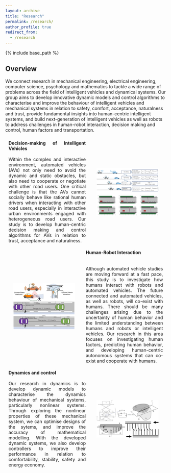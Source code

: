 ```yaml
---
layout: archive
title: "Research"
permalink: /research/
author_profile: true
redirect_from:
  - /research
---
```

{% include base_path %}

## Overview
We connect research in mechanical engineering, electrical engineering, computer science, psychology and mathematics to tackle a wide range of problems across the field of intelligent vehicles and dynamical systems. Our group aims to develop innovative dynamic models and control algorithms to characterise and improve the behaviour of intelligent vehicles and mechanical systems in relation to safety, comfort, acceptance, naturalness and trust, provide fundamental insights into human-centric intelligent systems, and build next-generation of intelligent vehicles as well as robots to address challenges in human-robot interaction, decision making and control, human factors and transportation.

<div style="display: flex; width: 100%;">
    <div style="flex: 1; padding: 10px; text-align: justify;">
        <strong>Decision-making of Intelligent Vehicles</strong><br><br>
        Within the complex and interactive environment, automated vehicles (AVs) not only need to avoid the dynamic and static obstacles, but also need to cooperate or negotiate with other road users. One critical challenge is that the AVs cannot socially behave like rational human drivers when interacting with other road users, especially in interactive urban environments engaged with heterogeneous road users. Our study is to develop human-centric decision making and control algorithms for AVs in relation to trust, acceptance and naturalness.
    </div>
    <div style="flex: 1; display: flex; align-items: center; justify-content: center;">
        <img src="/images/a1.jpeg" alt="a1" style="width: 80%; height: auto; max-height: 100%; object-fit: cover;">
    </div>
</div>

<div style="display: flex; width: 100%;">
    <div style="flex: 1; display: flex; align-items: center; justify-content: center;">
        <img src="/images/a2.jpeg" alt="a2" style="width: 80%; height: auto; max-height: 100%; object-fit: cover;">
    </div>
    <div style="flex: 1; padding: 10px; display: flex; flex-direction: column; justify-content: center; text-align: justify;">
        <strong>Human-Robot Interaction</strong><br><br>
        Although automated vehicle studies are moving forward at a fast pace, this study is to investigate how humans interact with robots and automated vehicles. The future connected and automated vehicles, as well as robots, will co-exist with humans. There should be many challenges arising due to the uncertainty of human behavior and the limited understanding between humans and robots or intelligent vehicles. Our research in this area focuses on investigating human factors, predicting human behavior, and developing human-centric autonomous systems that can co-exist and cooperate with humans.
    </div>  
</div>


<div style="display: flex; width: 100%;">
    <div style="flex: 1; padding: 10px; text-align: justify;">
        <strong>Dynamics and control</strong><br><br>
       Our research in dynamics  is to develop dynamic models to characterise the dynamics behaviour of mechanical systems,  particularly nonlinear systems. Through exploring the nonlinear properties of these mechanical system, we can optimise designs of the sytems, and improve the accuracy of mathematical modelling. WIth the developed dynamic systems, we also develop controllers to improve their performance in relation to comfortability, stability, safety and energy economy.
    </div>
    <div style="flex: 1; display: flex; align-items: center; justify-content: center;">
        <img src="/images/a3.jpeg" alt="a3" style="width: 80%; height: auto; max-height: 100%; object-fit: cover;">
    </div>
</div>




